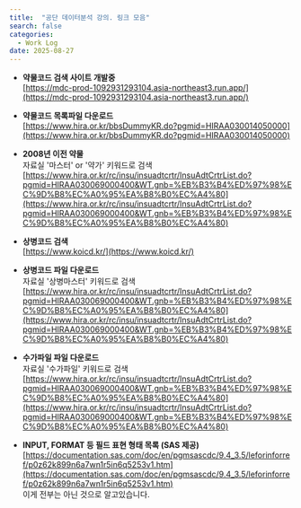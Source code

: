 ```yaml
---
title:  "공단 데이터분석 강의. 링크 모음"
search: false
categories: 
  - Work Log
date: 2025-08-27
---
```

- **약물코드 검색 사이트 개발중**  
  [https://mdc-prod-1092931293104.asia-northeast3.run.app/](https://mdc-prod-1092931293104.asia-northeast3.run.app/)

- **약물코드 목록파일 다운로드**  
  [https://www.hira.or.kr/bbsDummyKR.do?pgmid=HIRAA030014050000](https://www.hira.or.kr/bbsDummyKR.do?pgmid=HIRAA030014050000)

- **2008년 이전 약물**  
  자료실 '마스터' or '약가' 키워드로 검색  
  [https://www.hira.or.kr/rc/insu/insuadtcrtr/InsuAdtCrtrList.do?pgmid=HIRAA030069000400&WT.gnb=%EB%B3%B4%ED%97%98%EC%9D%B8%EC%A0%95%EA%B8%B0%EC%A4%80](https://www.hira.or.kr/rc/insu/insuadtcrtr/InsuAdtCrtrList.do?pgmid=HIRAA030069000400&WT.gnb=%EB%B3%B4%ED%97%98%EC%9D%B8%EC%A0%95%EA%B8%B0%EC%A4%80)

- **상병코드 검색**  
  [https://www.koicd.kr/](https://www.koicd.kr/)

- **상병코드 파일 다운로드**  
  자료실 '상병마스터' 키워드로 검색  
  [https://www.hira.or.kr/rc/insu/insuadtcrtr/InsuAdtCrtrList.do?pgmid=HIRAA030069000400&WT.gnb=%EB%B3%B4%ED%97%98%EC%9D%B8%EC%A0%95%EA%B8%B0%EC%A4%80](https://www.hira.or.kr/rc/insu/insuadtcrtr/InsuAdtCrtrList.do?pgmid=HIRAA030069000400&WT.gnb=%EB%B3%B4%ED%97%98%EC%9D%B8%EC%A0%95%EA%B8%B0%EC%A4%80)

- **수가파일 파일 다운로드**  
  자료실 '수가파일' 키워드로 검색  
  [https://www.hira.or.kr/rc/insu/insuadtcrtr/InsuAdtCrtrList.do?pgmid=HIRAA030069000400&WT.gnb=%EB%B3%B4%ED%97%98%EC%9D%B8%EC%A0%95%EA%B8%B0%EC%A4%80](https://www.hira.or.kr/rc/insu/insuadtcrtr/InsuAdtCrtrList.do?pgmid=HIRAA030069000400&WT.gnb=%EB%B3%B4%ED%97%98%EC%9D%B8%EC%A0%95%EA%B8%B0%EC%A4%80)

- **INPUT, FORMAT 등 필드 표현 형태 목록 (SAS 제공)**  
  [https://documentation.sas.com/doc/en/pgmsascdc/9.4_3.5/leforinforref/p0z62k899n6a7wn1r5in6q5253v1.htm](https://documentation.sas.com/doc/en/pgmsascdc/9.4_3.5/leforinforref/p0z62k899n6a7wn1r5in6q5253v1.htm)  
  이게 전부는 아닌 것으로 알고있습니다.
